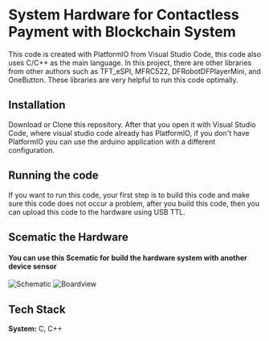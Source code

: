 
# System Hardware for Contactless Payment with Blockchain System 

This code is created with PlatformIO from Visual Studio Code, this code also uses C/C++ as the main language. In this project, there are other libraries from other authors such as TFT_eSPI, MFRC522, DFRobotDFPlayerMini, and OneButton. These libraries are very helpful to run this code optimally.


## Installation

Download or Clone this repository. After that you open it with Visual Studio Code, where visual studio code already has PlatformIO, if you don't have PlatformIO you can use the arduino application with a different configuration.
    
## Running the code

If you want to run this code, your first step is to build this code and make sure this code does not occur a problem, after you build this code, then you can upload this code to the hardware using USB TTL.
## Scematic the Hardware

#### You can use this Scematic for build the hardware system with another device sensor

![Schematic](https://github.com/dannyjiustian/System-RFID-Blockchain/assets/26474898/752be219-5a62-4730-8f18-4fe6ecd067b6)
![Boardview](https://github.com/dannyjiustian/System-RFID-Blockchain/assets/26474898/fca62d71-e8bf-44f0-9544-0621a6f92a9d)

## Tech Stack

**System:** C, C++

